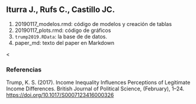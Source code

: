 
## Iturra J., Rufs C., Castillo JC.

1. 20190117_modelos.rmd: código de modelos y creación de tablas
2. 20190117_plots.rmd: código de gráficos
3. `trump2019.RData`: la base de de datos.
4. paper_md: texto del paper en Markdown

<
### Referencias

Trump, K. S. (2017). Income Inequality Influences Perceptions of Legitimate Income Differences. British Journal of Political Science, (February), 1–24. https://doi.org/10.1017/S0007123416000326
